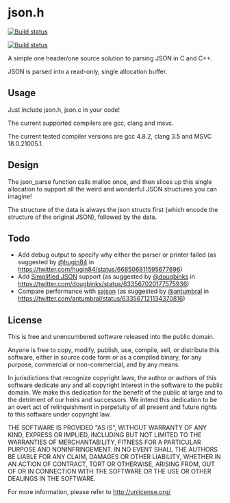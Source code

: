 # json.h #

[![Build status](https://ci.appveyor.com/api/projects/status/piell6hcrlwrcxp9?svg=true)](https://ci.appveyor.com/project/sheredom/json-h)

[![Build status](https://api.travis-ci.org/repositories/sheredom/json.h.svg)](https://travis-ci.org/sheredom/json.h)

A simple one header/one source solution to parsing JSON in C and C++.

JSON is parsed into a read-only, single allocation buffer.

## Usage ##

Just include json.h, json.c in your code!

The current supported compilers are gcc, clang and msvc.

The current tested compiler versions are gcc 4.8.2, clang 3.5 and MSVC 18.0.21005.1.

## Design ##

The json_parse function calls malloc once, and then slices up this single
allocation to support all the weird and wonderful JSON structures you can
imagine!

The structure of the data is always the json structs first (which encode the
structure of the original JSON), followed by the data.

## Todo ##

- Add debug output to specify why either the parser or printer failed (as suggested by [@hugin84](https://twitter.com/hugin84) in https://twitter.com/hugin84/status/668506811595677696)
- Add [Simplified JSON](http://bitsquid.blogspot.fr/2009/10/simplified-json-notation.html) support (as suggested by [@dougbinks](https://twitter.com/dougbinks) in https://twitter.com/dougbinks/status/633567020177575936)
- Compare performance with [sajson](http://t.co/tIRNZUQimR) (as suggested by [@antumbral](https://twitter.com/antumbral) in https://twitter.com/antumbral/status/633567121134370816)

## License ##

This is free and unencumbered software released into the public domain.

Anyone is free to copy, modify, publish, use, compile, sell, or
distribute this software, either in source code form or as a compiled
binary, for any purpose, commercial or non-commercial, and by any
means.

In jurisdictions that recognize copyright laws, the author or authors
of this software dedicate any and all copyright interest in the
software to the public domain. We make this dedication for the benefit
of the public at large and to the detriment of our heirs and
successors. We intend this dedication to be an overt act of
relinquishment in perpetuity of all present and future rights to this
software under copyright law.

THE SOFTWARE IS PROVIDED "AS IS", WITHOUT WARRANTY OF ANY KIND,
EXPRESS OR IMPLIED, INCLUDING BUT NOT LIMITED TO THE WARRANTIES OF
MERCHANTABILITY, FITNESS FOR A PARTICULAR PURPOSE AND NONINFRINGEMENT.
IN NO EVENT SHALL THE AUTHORS BE LIABLE FOR ANY CLAIM, DAMAGES OR
OTHER LIABILITY, WHETHER IN AN ACTION OF CONTRACT, TORT OR OTHERWISE,
ARISING FROM, OUT OF OR IN CONNECTION WITH THE SOFTWARE OR THE USE OR
OTHER DEALINGS IN THE SOFTWARE.

For more information, please refer to <http://unlicense.org/>
